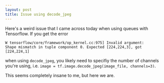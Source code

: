 ```yaml
---
layout: post
title: Issue using decode_jpeg
---
```


Here's a weird issue that I came across today when using queues with Tensorflow. If you get the error

```
W tensorflow/core/framework/op_kernel.cc:975] Invalid argument: 
Shape mismatch in tuple component 0. Expected [224,224,3], got [224,224,1]
```

when using `decode_jpeg`, you likely need to specifiy the number of channels you're using, i.e. `image = tf.image.decode_jpeg(image_file, channels=3)`.

This seems completely insane to me, but here we are.

